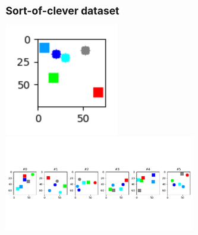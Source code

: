 # Sort-of-clever dataset
<img src='images/example.png' width='300px' />
<img src='images/example2.png' width='800px' />


